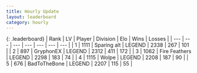 ```yaml
---
title: Hourly Update
layout: leaderboard
category: hourly
---
```


{: .leaderboard}
| Rank | LV | Player | Division | Elo | Wins | Losses |
| --- | --- | --- | --- | --- | --- | --- |
| <span data-change="0">1</span> | 1111 | <span title="ID: 203132">Sparing alt</span> | LEGEND | <span data-change="5">2338</span> | <span data-change="1">267</span> | <span data-change="0">101</span> |
| <span data-change="0">2</span> | 897 | <span title="ID: 315148">GryphonEX</span> | LEGEND | <span data-change="0">2312</span> | <span data-change="0">411</span> | <span data-change="0">172</span> |
| <span data-change="0">3</span> | 1062 | <span title="ID: 357425">Fire Feathers</span> | LEGEND | <span data-change="0">2298</span> | <span data-change="0">183</span> | <span data-change="0">74</span> |
| <span data-change="0">4</span> | 1115 | <span title="ID: 204953">Wolpe</span> | LEGEND | <span data-change="0">2208</span> | <span data-change="0">187</span> | <span data-change="0">90</span> |
| <span data-change="0">5</span> | 676 | <span title="ID: 391169">BadToTheBone</span> | LEGEND | <span data-change="0">2207</span> | <span data-change="0">115</span> | <span data-change="0">55</span> |